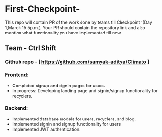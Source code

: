 # First-Checkpoint-
This repo will contain PR of the work done by teams till Checkpoint 1(Day 1,March 15 5p.m.).
Your PR should contain the repository link and also mention what functionality you have implemented till now.

## Team - Ctrl Shift 

### Github repo - [ https://github.com/samyak-aditya/Climato ] 

### Frontend:

* Completed signup and signin pages for users.
* In progress: Developing landing page and signin/signup functionality for recyclers.

### Backend:

* Implemented database models for users, recyclers, and blog.
* Implemented signin and signup functionality for users.
* Implemented JWT authentication.
